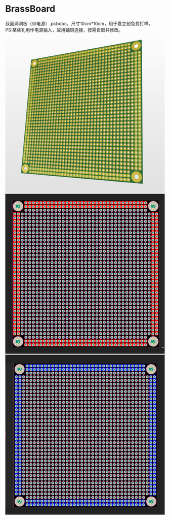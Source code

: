 # BrassBoard
双面洞洞板（带电源）.pcbdoc，尺寸10cm*10cm，用于嘉立创免费打样。\
PS:某些孔用作电源输入，故用铺铜连接，按需自取并修改。\
![image](https://github.com/Code-30/BrassBoard/blob/main/Images/diagram1.png)
![image](https://github.com/Code-30/BrassBoard/blob/main/Images/diagram2.png)
![image](https://github.com/Code-30/BrassBoard/blob/main/Images/diagram3.png)
